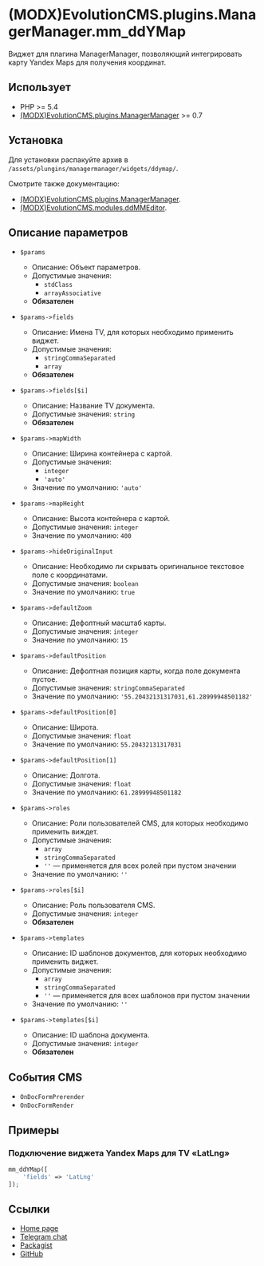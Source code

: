 # (MODX)EvolutionCMS.plugins.ManagerManager.mm_ddYMap

Виджет для плагина ManagerManager, позволяющий интегрировать карту Yandex Maps для получения координат.


## Использует

* PHP >= 5.4
* [(MODX)EvolutionCMS.plugins.ManagerManager](https://code.divandesign.ru/modx/managermanager) >= 0.7


## Установка

Для установки распакуйте архив в `/assets/plungins/managermanager/widgets/ddymap/`.


Смотрите также документацию:
* [(MODX)EvolutionCMS.plugins.ManagerManager](https://code.divandesign.ru/modx/managermanager).
* [(MODX)EvolutionCMS.modules.ddMMEditor](https://code.divandesign.ru/modx/ddmmeditor).


## Описание параметров

* `$params`
	* Описание: Объект параметров.
	* Допустимые значения:
		* `stdClass`
		* `arrayAssociative`
	* **Обязателен**
	
* `$params->fields`
	* Описание: Имена TV, для которых необходимо применить виджет.
	* Допустимые значения:
		* `stringCommaSeparated`
		* `array`
	* **Обязателен**
	
* `$params->fields[$i]`
	* Описание: Название TV документа.
	* Допустимые значения: `string`
	* **Обязателен**
	
* `$params->mapWidth`
	* Описание: Ширина контейнера с картой.
	* Допустимые значения:
		* `integer`
		* `'auto'`
	* Значение по умолчанию: `'auto'`
	
* `$params->mapHeight`
	* Описание: Высота контейнера с картой.
	* Допустимые значения: `integer`
	* Значение по умолчанию: `400`
	
* `$params->hideOriginalInput`
	* Описание: Необходимо ли скрывать оригинальное текстовое поле с координатами.
	* Допустимые значения: `boolean`
	* Значение по умолчанию: `true`
	
* `$params->defaultZoom`
	* Описание: Дефолтный масштаб карты.
	* Допустимые значения: `integer`
	* Значение по умолчанию: `15`
	
* `$params->defaultPosition`
	* Описание: Дефолтная позиция карты, когда поле документа пустое.
	* Допустимые значения: `stringCommaSeparated`
	* Значение по умолчанию: `'55.20432131317031,61.28999948501182'`
	
* `$params->defaultPosition[0]`
	* Описание: Широта.
	* Допустимые значения: `float`
	* Значение по умолчанию: `55.20432131317031`
	
* `$params->defaultPosition[1]`
	* Описание: Долгота.
	* Допустимые значения: `float`
	* Значение по умолчанию: `61.28999948501182`
	
* `$params->roles`
	* Описание: Роли пользователей CMS, для которых необходимо применить виждет.
	* Допустимые значения:
		* `array`
		* `stringCommaSeparated`
		* `''` — применяется для всех ролей при пустом значении
	* Значение по умолчанию: `''`
	
* `$params->roles[$i]`
	* Описание: Роль пользователя CMS.
	* Допустимые значения: `integer`
	* **Обязателен**
	
* `$params->templates`
	* Описание: ID шаблонов документов, для которых необходимо применить виджет.
	* Допустимые значения:
		* `array`
		* `stringCommaSeparated`
		* `''` — применяется для всех шаблонов при пустом значении
	* Значение по умолчанию: `''`
	
* `$params->templates[$i]`
	* Описание: ID шаблона документа.
	* Допустимые значения: `integer`
	* **Обязателен**


## События CMS

* `OnDocFormPrerender`
* `OnDocFormRender`


## Примеры


### Подключение виджета Yandex Maps для TV «LatLng»

```php
mm_ddYMap([
	'fields' => 'LatLng'
]);
```


## Ссылки

* [Home page](https://code.divandesign.ru/modx/mm_ddmap)
* [Telegram chat](https://t.me/dd_code)
* [Packagist](https://packagist.org/packages/dd/evolutioncms-plugins-managermanager-mm_ddmap)
* [GitHub](https://github.com/DivanDesign/EvolutionCMS.plugins.ManagerManager.mm_ddMap)


<link rel="stylesheet" type="text/css" href="https://raw.githack.com/DivanDesign/CSS.ddMarkdown/master/style.min.css" />